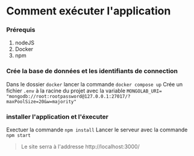 # Comment exécuter l'application

### Prérequis

1. nodeJS
2. Docker
3. npm

### Crée la base de données et les identifiants de connection

Dans le dossier ```docker``` lancer la commande ```docker compose up```
Crée un fichier ```.env``` à la racine du projet avec la variable ```MONGOLAB_URI= "mongodb://root:rootpassword@127.0.0.1:27017/?maxPoolSize=20&w=majority"```

### installer l'application et l'éxecuter

Exectuer la commande ```npm install```
Lancer le serveur avec la commande ```npm start```

> Le site serra à l'addresse http://localhost:3000/
